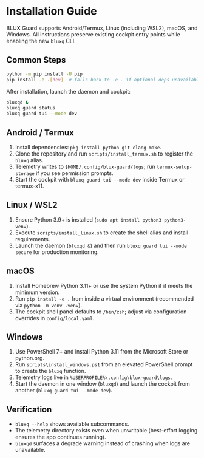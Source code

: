 # Installation Guide

BLUX Guard supports Android/Termux, Linux (including WSL2), macOS, and Windows. All instructions preserve
existing cockpit entry points while enabling the new `bluxq` CLI.

## Common Steps

```bash
python -m pip install -U pip
pip install -e .[dev]  # falls back to -e . if optional deps unavailable
```

After installation, launch the daemon and cockpit:

```bash
bluxqd &
bluxq guard status
bluxq guard tui --mode dev
```

## Android / Termux

1. Install dependencies: `pkg install python git clang make`.
2. Clone the repository and run `scripts/install_termux.sh` to register the `bluxq` alias.
3. Telemetry writes to `$HOME/.config/blux-guard/logs`; run `termux-setup-storage` if you see permission prompts.
4. Start the cockpit with `bluxq guard tui --mode dev` inside Termux or termux-x11.

## Linux / WSL2

1. Ensure Python 3.9+ is installed (`sudo apt install python3 python3-venv`).
2. Execute `scripts/install_linux.sh` to create the shell alias and install requirements.
3. Launch the daemon (`bluxqd &`) and then run `bluxq guard tui --mode secure` for production monitoring.

## macOS

1. Install Homebrew Python 3.11+ or use the system Python if it meets the minimum version.
2. Run `pip install -e .` from inside a virtual environment (recommended via `python -m venv .venv`).
3. The cockpit shell panel defaults to `/bin/zsh`; adjust via configuration overrides in `config/local.yaml`.

## Windows

1. Use PowerShell 7+ and install Python 3.11 from the Microsoft Store or python.org.
2. Run `scripts\install_windows.ps1` from an elevated PowerShell prompt to create the `bluxq` function.
3. Telemetry logs live in `%USERPROFILE%\.config\blux-guard\logs`.
4. Start the daemon in one window (`bluxqd`) and launch the cockpit from another (`bluxq guard tui --mode dev`).

## Verification

- `bluxq --help` shows available subcommands.
- The telemetry directory exists even when unwritable (best-effort logging ensures the app continues running).
- `bluxqd` surfaces a degrade warning instead of crashing when logs are unavailable.
